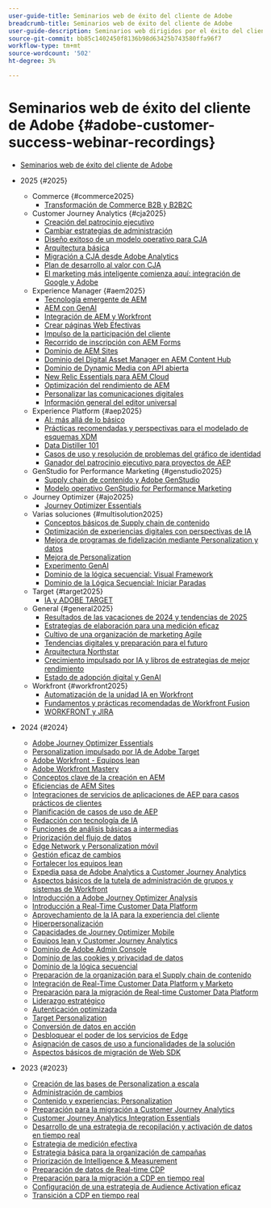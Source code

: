 ```yaml
---
user-guide-title: Seminarios web de éxito del cliente de Adobe
breadcrumb-title: Seminarios web de éxito del cliente de Adobe
user-guide-description: Seminarios web dirigidos por el éxito del cliente de Adobe diseñados para permitirle optimizar su inversión en Experience Cloud de Adobe. Obtenga valiosos conocimientos para maximizar el valor y aumentar la adopción de las soluciones de Adobe.
source-git-commit: bb85c1402450f8136b98d63425b743580ffa96f7
workflow-type: tm+mt
source-wordcount: '502'
ht-degree: 3%

---
```



# Seminarios web de éxito del cliente de Adobe {#adobe-customer-success-webinar-recordings}

+ [Seminarios web de éxito del cliente de Adobe](overview.md)
+ 2025 {#2025}
   + Commerce {#commerce2025}
      + [Transformación de Commerce B2B y B2B2C](2025/transforming-b2b-commerce.md)
   + Customer Journey Analytics {#cja2025}
      + [Creación del patrocinio ejecutivo](2025/cja-success.md)
      + [Cambiar estrategias de administración](2025/cja-adoption.md)
      + [Diseño exitoso de un modelo operativo para CJA](2025/cja-operating-model.md)
      + [Arquitectura básica](2025/cja-vision.md)
      + [Migración a CJA desde Adobe Analytics](2025/analytics-to-cja-migration.md)
      + [Plan de desarrollo al valor con CJA](2025/roadmap-to-value-cja.md)
      + [El marketing más inteligente comienza aquí: integración de Google y Adobe](2025/smarter-marketing-starts-here-integrating-google-and-adobe.md)
   + Experience Manager {#aem2025}
      + [Tecnología emergente de AEM](2025/personalized-experiences-aem.md)
      + [AEM con GenAI](2025/aem-genai.md)
      + [Integración de AEM y Workfront](2025/aem-workfront-integration.md)
      + [Crear páginas Web Efectivas](2025/build-effective-web-pages.md)
      + [Impulso de la participación del cliente](2025/driving-customer-engagement.md)
      + [Recorrido de inscripción con AEM Forms](2025/payer-enrollment-journey.md)
      + [Dominio de AEM Sites](2025/mastering-aem-sites.md)
      + [Dominio del Digital Asset Manager en AEM Content Hub](2025/mastering-dam-aem-content-hub.md)
      + [Dominio de Dynamic Media con API abierta](2025/dynamic-media-open-ai.md)
      + [New Relic Essentials para AEM Cloud](2025/new-relic-essentials-aem-cloud.md)
      + [Optimización del rendimiento de AEM](2025/optimize-aem-performance.md)
      + [Personalizar las comunicaciones digitales](2025/personalize-digital-communications.md)
      + [Información general del editor universal](2025/modern-aem-authoring.md)
   + Experience Platform {#aep2025}
      + [AI: más allá de lo básico](2025/ai-beyond-basics.md)
      + [Prácticas recomendadas y perspectivas para el modelado de esquemas XDM](2025/model-xdm-schemas.md)
      + [Data Distiller 101](2025/data-distiller-101.md)
      + [Casos de uso y resolución de problemas del gráfico de identidad](2025/identity-graph.md)
      + [Ganador del patrocinio ejecutivo para proyectos de AEP](2025/exec-sponsorship-aep-projects.md)
   + GenStudio for Performance Marketing {#genstudio2025}
      + [Supply chain de contenido y Adobe GenStudio](2025/csc-gen-studio.md)
      + [Modelo operativo GenStudio for Performance Marketing](2025/genstudio-for-performance-marketing-operating-model.md)
   + Journey Optimizer {#ajo2025}
      + [Journey Optimizer Essentials](2025/journey-optimizer-essentials.md)
   + Varias soluciones {#multisolution2025}
      + [Conceptos básicos de Supply chain de contenido](2025/content-supply-chain-basics.md)
      + [Optimización de experiencias digitales con perspectivas de IA](2025/accelerating-digital-experience-optimization.md)
      + [Mejora de programas de fidelización mediante Personalization y datos](2025/enhance-loyalty-programs.md)
      + [Mejora de Personalization](2025/enhancing-personalization.md)
      + [Experimento GenAI](2025/gen-ai-experimentation.md)
      + [Dominio de la lógica secuencial: Visual Framework](2025/mastering-sequential-logic.md)
      + [Dominio de la Lógica Secuencial: Iniciar Paradas](2025/sequential-logic-start-stop.md)
   + Target {#target2025}
      + [IA y ADOBE TARGET](2025/ai-adobe-target.md)
   + General {#general2025}
      + [Resultados de las vacaciones de 2024 y tendencias de 2025](2025/adobe-digital-insights.md)
      + [Estrategias de elaboración para una medición eficaz](2025/impactful-insights.md)
      + [Cultivo de una organización de marketing Agile](2025/agile-marketing-organization.md)
      + [Tendencias digitales y preparación para el futuro](2025/digital-trends-preparing-future.md)
      + [Arquitectura Northstar](2025/northstar-architecture.md)
      + [Crecimiento impulsado por IA y libros de estrategias de mejor rendimiento](2025/ai-driven-growth.md)
      + [Estado de adopción digital y GenAI](2025/state-of-digital-and-genai-adoption-webinar.md)
   + Workfront {#workfront2025}
      + [Automatización de la unidad IA en Workfront](2025/unlock-efficiency-ai-drive-automation-workfront.md)
      + [Fundamentos y prácticas recomendadas de Workfront Fusion](2025/adobe-workfront-fusion-best-practices.md)
      + [WORKFRONT y JIRA](2025/workfront-and-jira.md)

+ 2024 {#2024}
   + [Adobe Journey Optimizer Essentials](2024/ajo-essentials.md)
   + [Personalization impulsado por IA de Adobe Target](2024/ai-personalization.md)
   + [Adobe Workfront - Equipos lean](2024/workfront-lean-teams.md)
   + [Adobe Workfront Mastery](2024/workfront-mastery.md)
   + [Conceptos clave de la creación en AEM](2024/aem-authoring-concepts.md)
   + [Eficiencias de AEM Sites](2024/aem-sites-efficiencies.md)
   + [Integraciones de servicios de aplicaciones de AEP para casos prácticos de clientes](2024/aep-apps-services-integrations.md)
   + [Planificación de casos de uso de AEP](2024/aep-use-case-planning.md)
   + [Redacción con tecnología de IA](2024/ai-copywriting.md)
   + [Funciones de análisis básicas a intermedias](2024/basic-to-intermediate-analysis-capabilities.md)
   + [Priorización del flujo de datos](2024/data-stream-prioritization.md)
   + [Edge Network y Personalization móvil](2024/edge-network-mobile-personalization.md)
   + [Gestión eficaz de cambios](2024/effective-change-management.md)
   + [Fortalecer los equipos lean](2024/empowering-lean-teams.md)
   + [Expedia pasa de Adobe Analytics a Customer Journey Analytics](2024/expedia-aa-to-cja.md)
   + [Aspectos básicos de la tutela de administración de grupos y sistemas de Workfront](2024/workfront-admin-guardianship.md)
   + [Introducción a Adobe Journey Optimizer Analysis](2024/getting-started-ajo-analysis.md)
   + [Introducción a Real-Time Customer Data Platform](2024/getting-started-rtcdp.md)
   + [Aprovechamiento de la IA para la experiencia del cliente](2024/ai-customer-experience.md)
   + [Hiperpersonalización](2024/hyperpersonalization.md)
   + [Capacidades de Journey Optimizer Mobile](2024/journey-optimizer-mobile-capabilities.md)
   + [Equipos lean y Customer Journey Analytics](2024/lean-teams-cja.md)
   + [Dominio de Adobe Admin Console](2024/adobe-admin-console.md)
   + [Dominio de las cookies y privacidad de datos](2024/mastering-cookies-data-privacy.md)
   + [Dominio de la lógica secuencial](2024/sequential-logic.md)
   + [Preparación de la organización para el Supply chain de contenido](2024/organizational-readiness-content-supply-chain.md)
   + [Integración de Real-Time Customer Data Platform y Marketo](2024/aep-marketo-integration.md)
   + [Preparación para la migración de Real-time Customer Data Platform](2024/rtcdp-migration-readiness.md)
   + [Liderazgo estratégico](2024/strategic-leadership.md)
   + [Autenticación optimizada](2024/streamline-authentication.md)
   + [Target Personalization](2024/target-personalization.md)
   + [Conversión de datos en acción](2024/turning-data-into-action.md)
   + [Desbloquear el poder de los servicios de Edge](2024/edge-delivery-services.md)
   + [Asignación de casos de uso a funcionalidades de la solución](2024/use-case-mapping.md)
   + [Aspectos básicos de migración de Web SDK](2024/web-sdk-migration.md)

+ 2023 {#2023}
   + [Creación de las bases de Personalization a escala](2023/personalization-at-scale.md)
   + [Administración de cambios](2023/change-management.md)
   + [Contenido y experiencias: Personalization](2023/content-experiences-personalization.md)
   + [Preparación para la migración a Customer Journey Analytics](2023/cja-migration-readiness.md)
   + [Customer Journey Analytics Integration Essentials](2023/cja-integration-essentials.md)
   + [Desarrollo de una estrategia de recopilación y activación de datos en tiempo real](2023/data-collection-activation-strategy.md)
   + [Estrategia de medición efectiva](2023/measurement-strategy.md)
   + [Estrategia básica para la organización de campañas](2023/foundational-strategy-campaign.md)
   + [Priorización de Intelligence &amp; Measurement](2023/intelligence-and-measurement.md)
   + [Preparación de datos de Real-time CDP](2023/rtcdp-migration-data-readiness.md)
   + [Preparación para la migración a CDP en tiempo real](2023/rtcdp-migration-readiness.md)
   + [Configuración de una estrategia de Audience Activation eficaz](2023/audience-activation.md)
   + [Transición a CDP en tiempo real](2023/aam-to-rtcdp.md)
